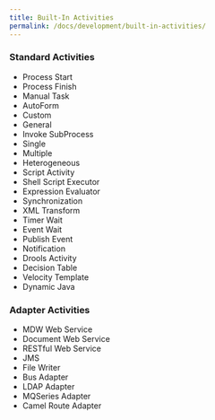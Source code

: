 ```yaml
---
title: Built-In Activities
permalink: /docs/development/built-in-activities/
---
```


### Standard Activities
 - Process Start
 - Process Finish
 - Manual Task
 - AutoForm
 - Custom
 - General
 - Invoke SubProcess
 - Single
 - Multiple
 - Heterogeneous
 - Script Activity
 - Shell Script Executor
 - Expression Evaluator
 - Synchronization
 - XML Transform
 - Timer Wait
 - Event Wait
 - Publish Event
 - Notification
 - Drools Activity
 - Decision Table
 - Velocity Template
 - Dynamic Java

### Adapter Activities
 - MDW Web Service
 - Document Web Service
 - RESTful Web Service
 - JMS
 - File Writer
 - Bus Adapter
 - LDAP Adapter
 - MQSeries Adapter
 - Camel Route Adapter

